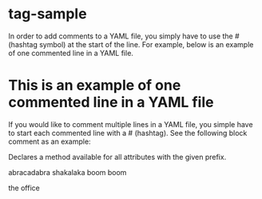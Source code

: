 # tag-sample

In order to add comments to a YAML file, you simply have to use the # (hashtag symbol) at the start of the line. For example, below is an example of one commented line in a YAML file. 

# This is an example of one commented line in a YAML file

If you would like to comment multiple lines in a YAML file, you simple have to start each commented line with a # (hashtag). See the following block comment as an example:

Declares a method available for all attributes with the given prefix. 

abracadabra
shakalaka boom boom

the office